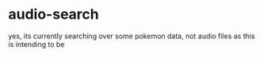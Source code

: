 # audio-search

yes, its currently searching over some pokemon data, not audio files as this is intending to be
